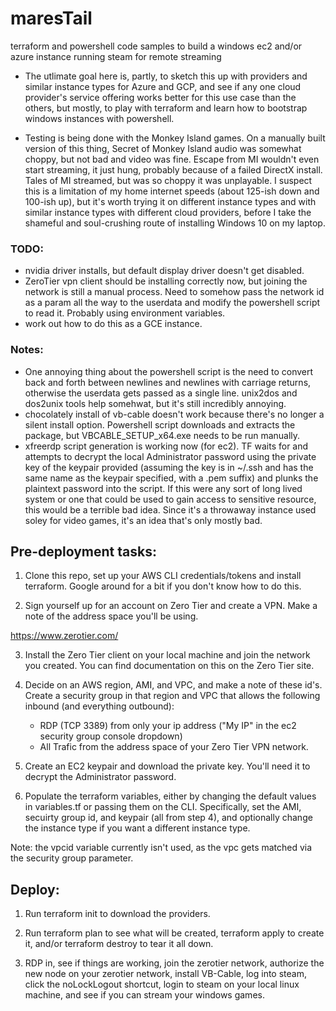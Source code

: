 # maresTail
terraform and powershell code samples to build a windows ec2 and/or azure instance running steam for remote streaming

- The utlimate goal here is, partly, to sketch this up with providers and similar instance types for Azure and GCP, and see if any one cloud provider's service offering works better for this use case than the others, but mostly, to play with terraform and learn how to bootstrap windows instances with powershell.

- Testing is being done with the Monkey Island games.  On a manually built version of this thing, Secret of Monkey Island audio was somewhat choppy, but not bad and video was fine.  Escape from MI wouldn't even start streaming, it just hung, probably because of a failed DirectX install.  Tales of MI streamed, but was so choppy it was unplayable.  I suspect this is a limitation of my home internet speeds (about 125-ish down and 100-ish up), but it's worth trying it on different instance types and with similar instance types with different cloud providers, before I take the shameful and soul-crushing route of installing Windows 10 on my laptop.

### TODO:

- nvidia driver installs, but default display driver doesn't get disabled.
- ZeroTier vpn client should be installing correctly now, but joining the network is still a manual process.  Need to somehow pass the network id as a param all the way to the userdata and modify the powershell script to read it.  Probably using environment variables.
- work out how to do this as a GCE instance.

### Notes:

- One annoying thing about the powershell script is the need to convert back and forth between newlines and newlines with carriage returns, otherwise the userdata gets passed as a single line. unix2dos and dos2unix tools help somehwat, but it's still incredibly annoying.
- chocolately install of vb-cable doesn't work because there's no longer a silent install option. Powershell script downloads and extracts the package, but VBCABLE_SETUP_x64.exe needs to be run manually.
- xfreerdp script generation is working now (for ec2).  TF waits for and attempts to decrypt the local Administrator password using the private key of the keypair  provided (assuming the key is in ~/.ssh and has the same name as the keypair specified, with a .pem suffix) and plunks the plaintext password into the script.  If this were any sort of long lived system or one that could be used to gain access to sensitive resource, this would be a terrible bad idea.  Since it's a throwaway instance used soley for video games, it's an idea that's only mostly bad.

## Pre-deployment tasks:

1. Clone this repo, set up your AWS CLI credentials/tokens and install terraform.  Google around for a bit if you don't know how to do this.

2. Sign yourself up for an account on Zero Tier and create a VPN.  Make a note of the address space you'll be using.

https://www.zerotier.com/

3. Install the Zero Tier client on your local machine and join the network you created.  You can find documentation on this on the Zero Tier site.

4. Decide on an AWS region, AMI, and VPC, and make a note of these id's.  Create a security group in that region and VPC that allows the following inbound (and everything outbound):

   - RDP (TCP 3389) from only your ip address ("My IP" in the ec2 security group console dropdown)
   - All Trafic from the address space of your Zero Tier VPN network.

 5. Create an EC2 keypair and download the private key.  You'll need it to decrypt the Administrator password.

 6. Populate the terraform variables, either by changing the default values in variables.tf or passing them on the CLI.  Specifically, set the AMI, secuirty group id, and keypair (all from step 4), and optionally change the instance type if you want a different instance type.

 Note: the vpcid variable currently isn't used, as the vpc gets matched via the security group parameter.

## Deploy:

 1. Run terraform init to download the providers.

 2. Run terraform plan to see what will be created, terraform apply to create it, and/or terraform destroy to tear it all down.

 3. RDP in, see if things are working, join the zerotier network, authorize the new node on your zerotier network, install VB-Cable, log into steam, click the noLockLogout shortcut, login to steam on your local linux machine, and see if you can stream your windows games.